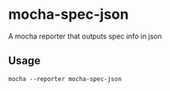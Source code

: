 mocha-spec-json
================================

A mocha reporter that outputs spec info in json

Usage
---------------
```
mocha --reporter mocha-spec-json
```
